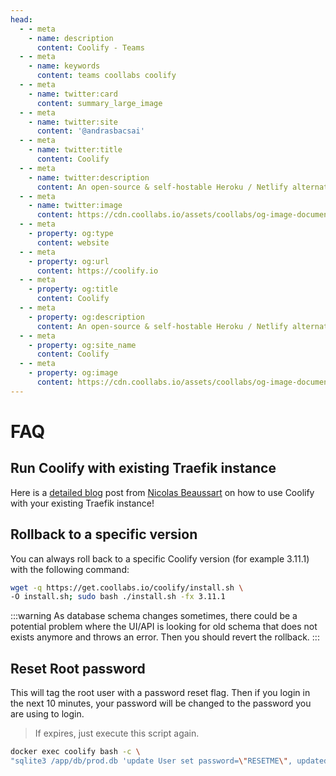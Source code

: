 ```yaml
---
head:
  - - meta
    - name: description
      content: Coolify - Teams
  - - meta
    - name: keywords
      content: teams coollabs coolify 
  - - meta
    - name: twitter:card
      content: summary_large_image
  - - meta
    - name: twitter:site
      content: '@andrasbacsai'
  - - meta
    - name: twitter:title
      content: Coolify
  - - meta
    - name: twitter:description
      content: An open-source & self-hostable Heroku / Netlify alternative.
  - - meta
    - name: twitter:image
      content: https://cdn.coollabs.io/assets/coollabs/og-image-documentation.png
  - - meta
    - property: og:type
      content: website
  - - meta
    - property: og:url
      content: https://coolify.io
  - - meta
    - property: og:title
      content: Coolify
  - - meta
    - property: og:description
      content: An open-source & self-hostable Heroku / Netlify alternative.
  - - meta
    - property: og:site_name
      content: Coolify
  - - meta
    - property: og:image
      content: https://cdn.coollabs.io/assets/coollabs/og-image-documentation.png
---
```

# FAQ

## Run Coolify with existing Traefik instance

Here is a [detailed blog](https://beaussan.io/blog/coolify-into-existing-traefik) post from [Nicolas Beaussart](https://twitter.com/beaussan) on how to use Coolify with your existing Traefik instance!


## Rollback to a specific version
You can always roll back to a specific Coolify version (for example 3.11.1) with the following command:

```bash
wget -q https://get.coollabs.io/coolify/install.sh \
-O install.sh; sudo bash ./install.sh -fx 3.11.1 
```

:::warning
As database schema changes sometimes, there could be a potential problem where the UI/API is looking for old schema that does not exists anymore and throws an error. Then you should revert the rollback.
:::

## Reset Root password
This will tag the root user with a password reset flag. Then if you login in the
next 10 minutes, your password will be changed to the password you are using to
login.

> If expires, just execute this script again.

```bash
docker exec coolify bash -c \ 
"sqlite3 /app/db/prod.db 'update User set password=\"RESETME\", updatedAt=`date +%s%N|cut -b1-13` where id=0'"
```

